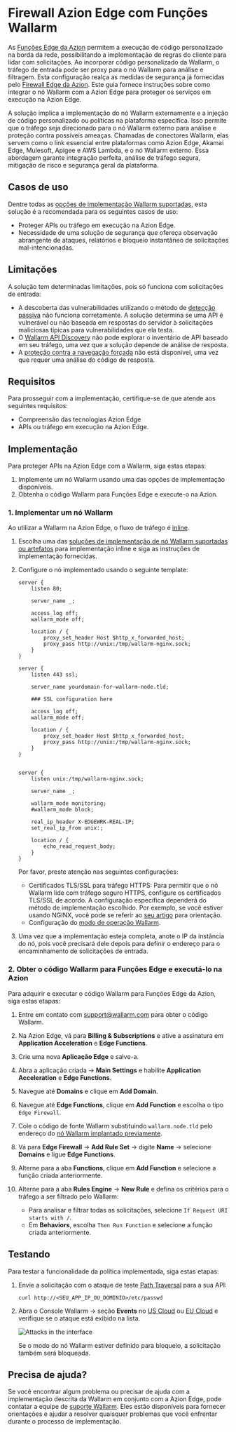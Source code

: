 [ptrav-attack-docs]:                ../../attacks-vulns-list.md#path-traversal
[attacks-in-ui-image]:              ../../images/admin-guides/test-attacks-quickstart-sqli-xss.png

# Firewall Azion Edge com Funções Wallarm

As [Funções Edge da Azion](https://www.azion.com/en/products/edge-functions/) permitem a execução de código personalizado na borda da rede, possibilitando a implementação de regras do cliente para lidar com solicitações. Ao incorporar código personalizado da Wallarm, o tráfego de entrada pode ser proxy para o nó Wallarm para análise e filtragem. Esta configuração realça as medidas de segurança já fornecidas pelo [Firewall Edge da Azion](https://www.azion.com/en/products/edge-firewall/). Este guia fornece instruções sobre como integrar o nó Wallarm com a Azion Edge para proteger os serviços em execução na Azion Edge.

A solução implica a implementação do nó Wallarm externamente e a injeção de código personalizado ou políticas na plataforma específica. Isso permite que o tráfego seja direcionado para o nó Wallarm externo para análise e proteção contra possíveis ameaças. Chamadas de conectores Wallarm, elas servem como o link essencial entre plataformas como Azion Edge, Akamai Edge, Mulesoft, Apigee e AWS Lambda, e o nó Wallarm externo. Essa abordagem garante integração perfeita, análise de tráfego segura, mitigação de risco e segurança geral da plataforma.

## Casos de uso

Dentre todas as [opções de implementação Wallarm suportadas](../supported-deployment-options.md), esta solução é a recomendada para os seguintes casos de uso:

* Proteger APIs ou tráfego em execução na Azion Edge.
* Necessidade de uma solução de segurança que ofereça observação abrangente de ataques, relatórios e bloqueio instantâneo de solicitações mal-intencionadas.

## Limitações

A solução tem determinadas limitações, pois só funciona com solicitações de entrada:

* A descoberta das vulnerabilidades utilizando o método de [detecção passiva](../../about-wallarm/detecting-vulnerabilities.md#passive-detection) não funciona corretamente. A solução determina se uma API é vulnerável ou não baseada em respostas do servidor à solicitações maliciosas típicas para vulnerabilidades que ela testa.
* O [Wallarm API Discovery](../../api-discovery/overview.md) não pode explorar o inventário de API baseado em seu tráfego, uma vez que a solução depende de análise de resposta.
* A [proteção contra a navegação forçada](../../admin-en/configuration-guides/protecting-against-bruteforce.md) não está disponível, uma vez que requer uma análise do código de resposta.

## Requisitos

Para prosseguir com a implementação, certifique-se de que atende aos seguintes requisitos:

* Compreensão das tecnologias Azion Edge
* APIs ou tráfego em execução na Azion Edge.

## Implementação

Para proteger APIs na Azion Edge com a Wallarm, siga estas etapas:

1. Implemente um nó Wallarm usando uma das opções de implementação disponíveis.
1. Obtenha o código Wallarm para Funções Edge e execute-o na Azion.

### 1. Implementar um nó Wallarm

Ao utilizar a Wallarm na Azion Edge, o fluxo de tráfego é [inline](../inline/overview.md).

1. Escolha uma das [soluções de implementação de nó Wallarm suportadas ou artefatos](../supported-deployment-options.md#in-line) para implementação inline e siga as instruções de implementação fornecidas.
1. Configure o nó implementado usando o seguinte template:

    ```
    server {
        listen 80;

        server_name _;

        access_log off;
        wallarm_mode off;

        location / {
            proxy_set_header Host $http_x_forwarded_host;
            proxy_pass http://unix:/tmp/wallarm-nginx.sock;
        }
    }

    server {
        listen 443 ssl;

        server_name yourdomain-for-wallarm-node.tld;

        ### SSL configuration here

        access_log off;
        wallarm_mode off;

        location / {
            proxy_set_header Host $http_x_forwarded_host;
            proxy_pass http://unix:/tmp/wallarm-nginx.sock;
        }
    }


    server {
        listen unix:/tmp/wallarm-nginx.sock;
        
        server_name _;
        
        wallarm_mode monitoring;
        #wallarm_mode block;

        real_ip_header X-EDGEWRK-REAL-IP;
        set_real_ip_from unix:;

        location / {
            echo_read_request_body;
        }
    }
    ```

    Por favor, preste atenção nas seguintes configurações:

    * Certificados TLS/SSL para tráfego HTTPS: Para permitir que o nó Wallarm lide com tráfego seguro HTTPS, configure os certificados TLS/SSL de acordo. A configuração específica dependerá do método de implementação escolhido. Por exemplo, se você estiver usando NGINX, você pode se referir ao [seu artigo](https://docs.nginx.com/nginx/admin-guide/security-controls/terminating-ssl-http/) para orientação.
    * Configuração do [modo de operação Wallarm](../../admin-en/configure-wallarm-mode.md).
1. Uma vez que a implementação esteja completa, anote o IP da instância do nó, pois você precisará dele depois para definir o endereço para o encaminhamento de solicitações de entrada.

### 2. Obter o código Wallarm para Funções Edge e executá-lo na Azion

Para adquirir e executar o código Wallarm para Funções Edge da Azion, siga estas etapas:

1. Entre em contato com [support@wallarm.com](mailto:support@wallarm.com) para obter o código Wallarm.
1. Na Azion Edge, vá para **Billing & Subscriptions** e ative a assinatura em **Application Acceleration** e **Edge Functions**.
1. Crie uma nova **Aplicação Edge** e salve-a.
1. Abra a aplicação criada → **Main Settings** e habilite **Application Acceleration** e **Edge Functions**.
1. Navegue até **Domains** e clique em **Add Domain**.
1. Navegue até **Edge Functions**, clique em **Add Function** e escolha o tipo `Edge Firewall`.
1. Cole o código de fonte Wallarm substituindo `wallarm.node.tld` pelo endereço do [nó Wallarm implantado previamente](#1-deploy-a-wallarm-node).
1. Vá para **Edge Firewall** → **Add Rule Set** → digite **Name** → selecione **Domains** e ligue **Edge Functions**.
1. Alterne para a aba **Functions**, clique em **Add Function** e selecione a função criada anteriormente.
1. Alterne para a aba **Rules Engine** → **New Rule** e defina os critérios para o tráfego a ser filtrado pelo Wallarm:

    * Para analisar e filtrar todas as solicitações, selecione `If Request URI starts with /`.
    * Em **Behaviors**, escolha `Then Run Function` e selecione a função criada anteriormente.

## Testando

Para testar a funcionalidade da política implementada, siga estas etapas:

1. Envie a solicitação com o ataque de teste [Path Traversal][ptrav-attack-docs] para a sua API:

    ```
    curl http://<SEU_APP_IP_OU_DOMINIO>/etc/passwd
    ```
1. Abra o Console Wallarm → seção **Events** no [US Cloud](https://us1.my.wallarm.com/attacks) ou [EU Cloud](https://my.wallarm.com/attacks) e verifique se o ataque está exibido na lista.
    
    ![Attacks in the interface][attacks-in-ui-image]

    Se o modo do nó Wallarm estiver definido para bloqueio, a solicitação também será bloqueada.

## Precisa de ajuda?

Se você encontrar algum problema ou precisar de ajuda com a implementação descrita da Wallarm em conjunto com a Azion Edge, pode contatar a equipe de [suporte Wallarm](mailto:support@wallarm.com). Eles estão disponíveis para fornecer orientações e ajudar a resolver quaisquer problemas que você enfrentar durante o processo de implementação.
